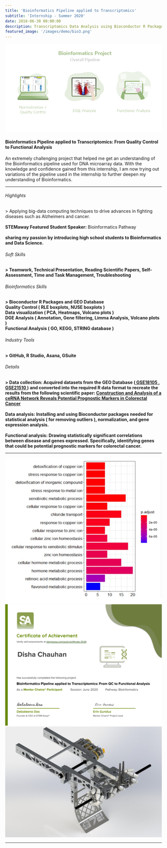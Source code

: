 ```yaml
---
title: 'Bioinformatics Pipeline applied to Transcriptomics'
subtitle: 'Internship - Summer 2020'
date: 2018-06-30 00:00:00
description: Transcriptomics Data Analysis using Bioconductor R Packages - From Quality Control to Functional Analysis
featured_image: '/images/demo/bio3.png'
---
```


![](/images/demo/bioinformatics-p.png)

<h4>Bioinformatics Pipeline applied to Transcriptomics: From Quality Control to Functional Analysis</h4>

An extremely challenging project that helped me get an understanding of the Bioinformatics pipeline used for DNA microarray data. With the knowledge and confidence gained from this internship, I am now trying out variations of the pipeline used in the internship to further deepen my understanding of Bioinformatics. 

<hr>
  
<h6> Highlights </h6>
> Applying big-data computing techniques to drive advances in fighting diseases such as Alzheimers and cancer.
<br><br> <b>STEMaway Featured Student Speaker:</b> Bioinformatics Pathway
<br><br> <b>sharing my passion by introducing high school students to Bioinformatics and Data Science. 

<h6> Soft Skills </h6>
> Teamwork, Technical Presentation, Reading Scientific Papers, Self-Assessment, Time and Task Management, Troubleshooting

<h6> Bioinformatics Skills </h6>
> <b>Bioconductor R Packages and GEO Database</b> <br>Quality Control ( RLE boxplots, NUSE boxplots ) <br>Data visualization ( PCA, Heatmaps, Volcano plots )
<br>DGE Analysis ( Annotation, Gene filtering, Limma Analysis, Volcano plots ) <br>Functional Analysis ( GO, KEGG, STRING database )

<h6> Industry Tools </h6>
> GitHub, R Studio, Asana, GSuite

<h6> Details </h6>
> <b>Data collection:</b> Acquired datasets from the GEO Database (<a href = "https://www.ncbi.nlm.nih.gov/geo/geo2r/?acc=GSE18105"> GSE18105 </a>, <a href="https://www.ncbi.nlm.nih.gov/geo/query/acc.cgi?acc=GSE21510"> GSE21510 </a>) and converted into the required R data format to recreate the results from the following scientific paper: <a href="https://www.ncbi.nlm.nih.gov/pmc/articles/PMC7228005/"> Construction and Analysis of a ceRNA Network Reveals Potential Prognostic Markers in Colorectal Cancer</a>
<br><br> <b>Data analysis:</b> Installing and using Bioconductor packages needed for statistical analysis ( for removing outliers ), normalization, and gene expression analysis. 
<br><br> <b>Functional analysis:</b> Drawing statistically significant correlations between disease and genes expressed. Specifically, identifying genes that could be potential prognostic markers for colorectal cancer.

---

<div class="gallery" data-columns="2">
	<img src="/images/demo/bio.PNG">
	<img src="/images/demo/sa-certificate.png">
	<img src="/images/demo/r2.jpg">
</div>


---
